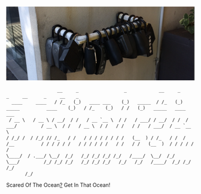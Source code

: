 <img
  src="https://raw.githubusercontent.com/sotogito/sotogito/main/asserts/a_lock_that_keeps_the_key.png"
  alt="sukipi keycap"
/>

```
                   __     _                 _            __     _                           _     __      _     __    _                     
  ____     ____   / /_   (_)   ____ ___    (_)   _____  / /_   (_)  _____          ____    (_)   / /_    (_)   / /   (_)   _____   ____ ___ 
 / __ \   / __ \ / __/  / /   / __ `__ \  / /   / ___/ / __/  / /  / ___/         / __ \  / /   / __ \  / /   / /   / /   / ___/  / __ `__ \
/ /_/ /  / /_/ // /_   / /   / / / / / / / /   (__  ) / /_   / /  / /__          / / / / / /   / / / / / /   / /   / /   (__  )  / / / / / /
\____/  / .___/ \__/  /_/   /_/ /_/ /_/ /_/   /____/  \__/  /_/   \___/         /_/ /_/ /_/   /_/ /_/ /_/   /_/   /_/   /____/  /_/ /_/ /_/ 
       /_/                                                                                                                                  
```

Scared Of The Ocean[?](https://medium.com/@sukipiofsotogito) Get In That Ocean!

<!--
**sotogito/sotogito** is a ✨ _special_ ✨ repository because its `README.md` (this file) appears on your GitHub profile.

Here are some ideas to get you started:

- 🔭 I’m currently working on ...
- 🌱 I’m currently learning ...
- 👯 I’m looking to collaborate on ...
- 🤔 I’m looking for help with ...
- 💬 Ask me about ...
- 📫 How to reach me: ...
- 😄 Pronouns: ...
- ⚡ Fun fact: ...

<div align="center">
  <h2>
    <em>🏡 Welcome to sukipi village 🕊️</em>
  </h2>
  <img src="https://raw.githubusercontent.com/sotogito/sotogito/main/asserts/sukipi_village_hello.gif" />
</div>

https://github.com/sotogito/sotogito/blob/main/asserts/keycap_sukipi.jpg

-->
